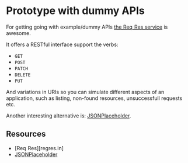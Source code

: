 # Prototype with dummy APIs

For getting going with example/dummy APIs [the Req  Res service][reqres.in] is awesome.

It offers a RESTful interface support the verbs:

- `GET`
- `POST`
- `PATCH`
- `DELETE`
- `PUT`

And variations in URIs so you can simulate different aspects of an application, such as listing, non-found resources, unsuccessfull requests etc.

Another interesting alternative is: [JSONPlaceholder][jsonplaceholder].

## Resources

- [Req  Res][regres.in]
- [JSONPlaceholder][jsonplaceholder]

[reqres.in]: https://reqres.in/
[jsonplaceholder]: https://jsonplaceholder.typicode.com/
